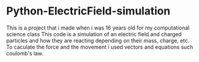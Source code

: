 # Python-ElectricField-simulation
This is a project that i made when i was 16 years old for my computational science class
This code is a simulation of an electric field and charged particles and how they are reacting depending on their mass, charge, etc.
To caculate the force and the movement i used vectors and equations such coulomb's law.
